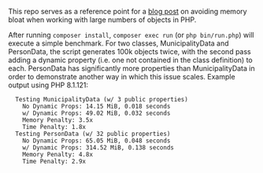 This repo serves as a reference point for a
 [blog post](https://babypengu.in/blog/tech/php-efficiently-storing-object-data/)
 on avoiding memory bloat when working with large numbers of objects in PHP.

After running `composer install`, `composer exec run` (or `php bin/run.php`)
will execute a simple benchmark. For two classes, MunicipalityData and
PersonData, the script generates 100k objects twice, with the second pass adding
a dynamic property (i.e. one not contained in the class definition) to each.
 PersonData has significantly more properties than MunicipalityData in order to
demonstrate another way in which this issue scales. Example output using PHP
8.1.121:
```
  Testing MunicipalityData (w/ 3 public properties)
    No Dynamic Props: 14.15 MiB, 0.018 seconds
    w/ Dynamic Props: 49.02 MiB, 0.032 seconds
    Memory Penalty: 3.5x
    Time Penalty: 1.8x
  Testing PersonData (w/ 32 public properties)
    No Dynamic Props: 65.05 MiB, 0.048 seconds
    w/ Dynamic Props: 314.52 MiB, 0.138 seconds
    Memory Penalty: 4.8x
    Time Penalty: 2.9x
```
